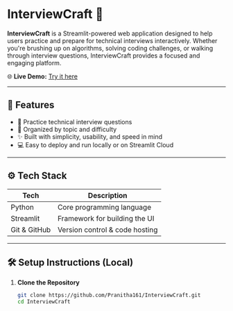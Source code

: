 # InterviewCraft 🎯

**InterviewCraft** is a Streamlit-powered web application designed to help users practice and prepare for technical interviews interactively. Whether you're brushing up on algorithms, solving coding challenges, or walking through interview questions, InterviewCraft provides a focused and engaging platform.

🌐 **Live Demo:** [Try it here](https://pranitha161-interviewcraft-interviewpractice-rgm3aq.streamlit.app/)

---

## 📌 Features

- 🧠 Practice technical interview questions
- 🎯 Organized by topic and difficulty
- ✨ Built with simplicity, usability, and speed in mind
- 💻 Easy to deploy and run locally or on Streamlit Cloud

---

## ⚙️ Tech Stack

| Tech      | Description                         |
|-----------|-------------------------------------|
| Python    | Core programming language            |
| Streamlit | Framework for building the UI        |
| Git & GitHub | Version control & code hosting    |

---

## 🛠️ Setup Instructions (Local)

1. **Clone the Repository**

   ```bash
   git clone https://github.com/Pranitha161/InterviewCraft.git
   cd InterviewCraft
